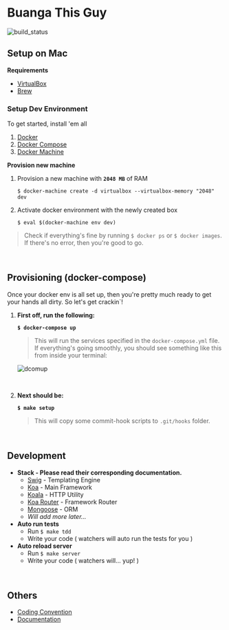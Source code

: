 # Buanga This Guy

![build_status](https://api.travis-ci.org/wadiwasi/btg.svg?branch=master)

## Setup on Mac

**Requirements**

- [VirtualBox](https://www.virtualbox.org/wiki/Downloads)
- [Brew](http://brew.sh/)

### Setup Dev Environment

To get started, install 'em all

1. [Docker](https://docs.docker.com/engine/installation/)
2. [Docker Compose](https://docs.docker.com/compose/install/)
3. [Docker Machine](https://docs.docker.com/machine/install-machine/)

**Provision new machine**

1. Provision a new machine with **`2048 MB`** of RAM

    `$ docker-machine create -d virtualbox --virtualbox-memory "2048" dev`

2. Activate docker environment with the newly created box

    `$ eval $(docker-machine env dev)`

> Check if everything's fine by running `$ docker ps` or `$ docker images`. If
there's no error, then you're good to go.

&nbsp;

## Provisioning (docker-compose)

Once your docker env is all set up, then you're pretty much ready to get your hands all dirty. So let's get crackin`!

1. **First off, run the following:**

    **`$ docker-compose up`**

    > This will run the services specified in the `docker-compose.yml` file.
    > If everything's going smoothly, you should see something like this
    > from inside your terminal:

    ![dcomup](http://cl.ly/2H1B3C2D2p2u/download/Screen%20Recording%202016-02-26%20at%2001.29%20AM.gif)

    &nbsp;

2. **Next should be:**

    **`$ make setup`**
    >
    > This will copy some commit-hook scripts to `.git/hooks` folder.

    &nbsp;

## Development

- **Stack - Please read their corresponding documentation.**
	- [Swig](http://paularmstrong.github.io/swig/) - Templating Engine
	- [Koa](http://koajs.com) - Main Framework
	- [Koala](https://github.com/koajs/koala) - HTTP Utility
	- [Koa Router](https://github.com/alexmingoia/koa-router) - Framework Router
	- [Mongoose](https://github.com/Automattic/mongoose) - ORM
	- _Will add more later..._
- **Auto run tests**
	- Run `$ make tdd`
	- Write your code ( watchers will auto run the tests for you )
- **Auto reload server**
	- Run `$ make server`
	- Write your code ( watchers will... yup! )

&nbsp;

## Others

* [Coding Convention](https://github.com/wadiwasi/btg/wiki/Coding-Convention)
* [Documentation](https://github.com/wadiwasi/btg/wiki/Documentation)
